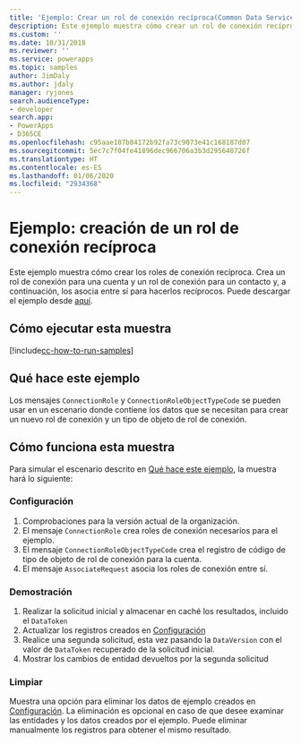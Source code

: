 ```yaml
---
title: 'Ejemplo: Crear un rol de conexión recíproca(Common Data Service) | Microsoft Docs'
description: Este ejemplo muestra cómo crear un rol de conexión recíproca.
ms.custom: ''
ms.date: 10/31/2018
ms.reviewer: ''
ms.service: powerapps
ms.topic: samples
author: JimDaly
ms.author: jdaly
manager: ryjones
search.audienceType:
- developer
search.app:
- PowerApps
- D365CE
ms.openlocfilehash: c95aae107b84172b92fa73c9073e41c168187d07
ms.sourcegitcommit: 5ec7c7f04fe41896dec966706a3b3d295648726f
ms.translationtype: HT
ms.contentlocale: es-ES
ms.lasthandoff: 01/06/2020
ms.locfileid: "2934368"
---
```

# <a name="sample-create-a-reciprocal-connection-role"></a>Ejemplo: creación de un rol de conexión recíproca

<!-- https://docs.microsoft.com/dynamics365/customer-engagement/developer/sample-create-reciprocal-connection-role-early-bound -->

Este ejemplo muestra cómo crear los roles de conexión recíproca. Crea un rol de conexión para una cuenta y un rol de conexión para un contacto y, a continuación, los asocia entre sí para hacerlos recíprocos. Puede descargar el ejemplo desde [aquí](https://github.com/Microsoft/PowerApps-Samples/tree/master/cds/orgsvc/C%23/ReciprocalConnection
).

## <a name="how-to-run-this-sample"></a>Cómo ejecutar esta muestra

[!include[cc-how-to-run-samples](../../includes/cc-how-to-run-samples.md)]

## <a name="what-this-sample-does"></a>Qué hace este ejemplo

Los mensajes `ConnectionRole` y `ConnectionRoleObjectTypeCode` se pueden usar en un escenario donde contiene los datos que se necesitan para crear un nuevo rol de conexión y un tipo de objeto de rol de conexión.

## <a name="how-this-sample-works"></a>Cómo funciona esta muestra

Para simular el escenario descrito en [Qué hace este ejemplo](#what-this-sample-does), la muestra hará lo siguiente:

### <a name="setup"></a>Configuración

1. Comprobaciones para la versión actual de la organización.
2. El mensaje `ConnectionRole` crea roles de conexión necesarios para el ejemplo.
3. El mensaje `ConnectionRoleObjectTypeCode` crea el registro de código de tipo de objeto de rol de conexión para la cuenta.
4. El mensaje `AssociateRequest` asocia los roles de conexión entre sí.

### <a name="demonstrate"></a>Demostración

1. Realizar la solicitud inicial y almacenar en caché los resultados, incluido el `DataToken`
1. Actualizar los registros creados en [Configuración](#setup)
1. Realice una segunda solicitud, esta vez pasando la `DataVersion` con el valor de `DataToken` recuperado de la solicitud inicial.
1. Mostrar los cambios de entidad devueltos por la segunda solicitud

### <a name="clean-up"></a>Limpiar

Muestra una opción para eliminar los datos de ejemplo creados en [Configuración](#setup). La eliminación es opcional en caso de que desee examinar las entidades y los datos creados por el ejemplo. Puede eliminar manualmente los registros para obtener el mismo resultado.

